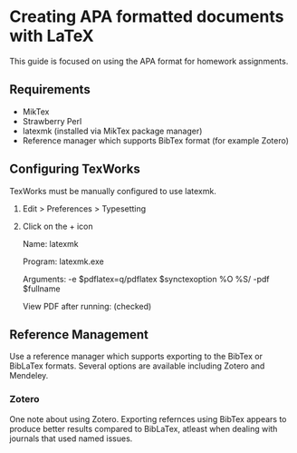 # Creating APA formatted documents with LaTeX

This guide is focused on using the APA format for homework assignments.

## Requirements

* MikTex
* Strawberry Perl
* latexmk (installed via MikTex package manager)
* Reference manager which supports BibTex format (for example Zotero)

## Configuring TexWorks

TexWorks must be manually configured to use latexmk.

1. Edit > Preferences > Typesetting
2. Click on the + icon

    Name:
        latexmk

    Program:
        latexmk.exe

    Arguments:
        -e
        $pdflatex=q/pdflatex $synctexoption %O %S/
        -pdf
        $fullname

    View PDF after running:
        (checked)

## Reference Management

Use a reference manager which supports exporting to the BibTex or BibLaTex
formats. Several options are available including Zotero and Mendeley.

### Zotero

One note about using Zotero. Exporting refernces using BibTex appears to
produce better results compared to BibLaTex, atleast when dealing with
journals that used named issues.
